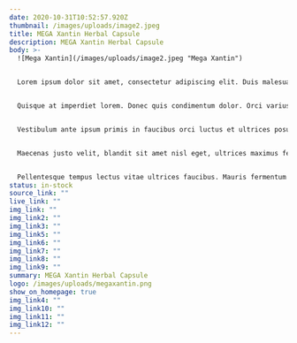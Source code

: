 ```yaml
---
date: 2020-10-31T10:52:57.920Z
thumbnail: /images/uploads/image2.jpeg
title: MEGA Xantin Herbal Capsule
description: MEGA Xantin Herbal Capsule
body: >-
  ![Mega Xantin](/images/uploads/image2.jpeg "Mega Xantin")


  Lorem ipsum dolor sit amet, consectetur adipiscing elit. Duis malesuada vitae massa non convallis. Donec luctus fringilla scelerisque. Phasellus augue ex, vestibulum at mi ac, malesuada faucibus velit. Vivamus aliquam scelerisque nisi, sit amet facilisis leo euismod in. Praesent tristique nisl at est mollis dignissim. Ut vel turpis consectetur urna efficitur dictum. Suspendisse non massa non ligula tincidunt vulputate nec at tortor. Integer at fringilla lectus, in pellentesque elit. Suspendisse sit amet blandit orci, id sodales mauris. Donec ultricies vitae tortor et tempus. Duis a convallis magna.


  Quisque at imperdiet lorem. Donec quis condimentum dolor. Orci varius natoque penatibus et magnis dis parturient montes, nascetur ridiculus mus. Suspendisse potenti. Nullam vestibulum maximus imperdiet. Nulla facilisi. Nunc euismod tincidunt porttitor. Sed suscipit blandit ante, in gravida ipsum bibendum nec. Fusce dictum pretium turpis a ullamcorper.


  Vestibulum ante ipsum primis in faucibus orci luctus et ultrices posuere cubilia curae; Fusce et enim nisl. Maecenas commodo velit vitae mauris interdum, eget tempor quam facilisis. Donec vestibulum neque ut ex fermentum eleifend. Nunc fermentum sollicitudin nulla. Curabitur lobortis nulla eget efficitur porttitor. Suspendisse egestas pharetra sem a vehicula. Donec faucibus auctor orci, in molestie turpis aliquet vitae. In commodo sodales risus, nec vestibulum augue venenatis sed. Nam auctor nulla eu turpis tincidunt imperdiet. Maecenas et quam in ligula commodo tempor vel in est. Vivamus tempus est nec efficitur accumsan. Proin erat nisl, malesuada at sodales quis, elementum ut sem. Vestibulum eget magna pulvinar, vulputate massa non, iaculis nunc.


  Maecenas justo velit, blandit sit amet nisl eget, ultrices maximus felis. Maecenas condimentum gravida dapibus. Pellentesque eget justo nec elit ultrices faucibus. Aenean mattis ante a varius ultricies. Suspendisse quis ante urna. Phasellus at efficitur urna. In in quam sed turpis finibus dignissim. In eleifend suscipit metus non viverra. Aliquam erat volutpat.


  Pellentesque tempus lectus vitae ultrices faucibus. Mauris fermentum finibus dui at porta. Nam cursus quam vel imperdiet venenatis. In hac habitasse platea dictumst. Aliquam in urna vel justo vulputate commodo ut sed quam. Nulla facilisi. Vestibulum congue, magna eget accumsan dignissim, nibh neque varius turpis, eu suscipit enim tellus eu justo.
status: in-stock
source_link: ""
live_link: ""
img_link: ""
img_link2: ""
img_link3: ""
img_link5: ""
img_link6: ""
img_link7: ""
img_link8: ""
img_link9: ""
summary: MEGA Xantin Herbal Capsule
logo: /images/uploads/megaxantin.png
show_on_homepage: true
img_link4: ""
img_link10: ""
img_link11: ""
img_link12: ""
---
```

